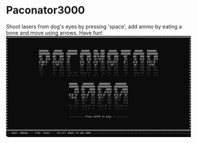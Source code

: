 # Paconator3000
Shoot lasers from dog's eyes by pressing 'space', add ammo by eating a bone and move using arrows. Have fun!
![start window](https://github.com/krzs13/Paconator3000/blob/master/screenshoot.jpg)
